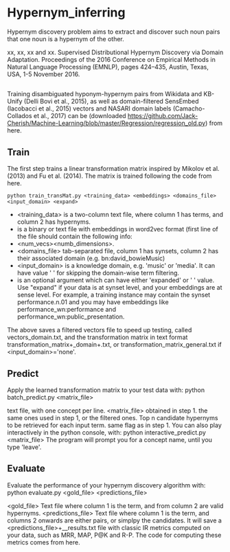 # Hypernym_inferring

Hypernym discovery problem aims to extract and discover such noun pairs that one noun is a hypernym of the other.

xx, xx, xx and xx. Supervised Distributional Hypernym Discovery via Domain Adaptation. Proceedings of the 2016 Conference on Empirical Methods in Natural Language Processing (EMNLP), pages 424–435, Austin, Texas, USA, 1-5 November 2016.


##
Training disambiguated hyponym-hypernym pairs from Wikidata and KB-Unify (Delli Bovi et al., 2015), as well as domain-filtered SensEmbed (Iacobacci et al., 2015) vectors and NASARI domain labels (Camacho-Collados et al., 2017) can be (downloaded https://github.com/Jack-Cherish/Machine-Learning/blob/master/Regression/regression_old.py) from here.


## Train
The first step trains a linear transformation matrix inspired by Mikolov et al. (2013) and Fu et al. (2014). The matrix is trained following the code from here.

`python train_transMat.py <training_data> <embeddings> <domains_file> <input_domain> <expand>` 
* <training_data> is a two-column text file, where column 1 has terms, and column 2 has hypernyms.
* <embeddings> is a binary or text file with embeddings in word2vec format (first line of the file should contain the following info: 
* <num_vecs><space><numb_dimensions>.
* <domains_file> tab-separated file, column 1 has synsets, column 2 has their associated domain (e.g. bn:david_bowie<tab>Music)
* <input_domain> is a knowledge domain, e.g. 'music' or 'media'. It can have value ' ' for skipping the domain-wise term filtering.
* <expand> is an optional argument which can have either 'expanded' or ' ' value. Use "expand" if your data is at synset level, and your embeddings are at sense level. For example, a training instance may contain the synset performance.n.01 and you may have embeddings like performance_wn:performance and performance_wn:public_presentation.

The above saves a filtered vectors file to speed up testing, called vectors_domain.txt, and the transformation matrix in text format transformation_matrix+_domain+.txt, or transformation_matrix_general.txt if <input_domain>='none'.

## Predict
Apply the learned transformation matrix to your test data with:
python batch_predict.py <data> <matrix_file> <embeddings> <topn> <expanded>

<data> text file, with one concept per line.
<matrix_file> obtained in step 1.
<embeddings> the same ones used in step 1, or the filtered ones.
<topn> Top n candidate hypernyms to be retrieved for each input term.
<expanded> same flag as in step 1.
You can also play interactively in the python console, with:
python interactive_predict.py <matrix_file> <embeddings> <topn> <expanded>
The program will prompt you for a concept name, until you type 'leave'.

## Evaluate
Evaluate the performance of your hypernym discovery algorithm with:
python evaluate.py <gold_file> <predictions_file> 

<gold_file> Text file where column 1 is the term, and from column 2 are valid hypernyms.
<predictions_file> Text file where column 1 is the term, and columns 2 onwards are either <candidate><space><score> pairs, or simplpy the candidates.
It will save a <predictions_file>+__results.txt file with classic IR metrics computed on your data, such as MRR, MAP, P@K and R-P. The code for computing these metrics comes from here.




